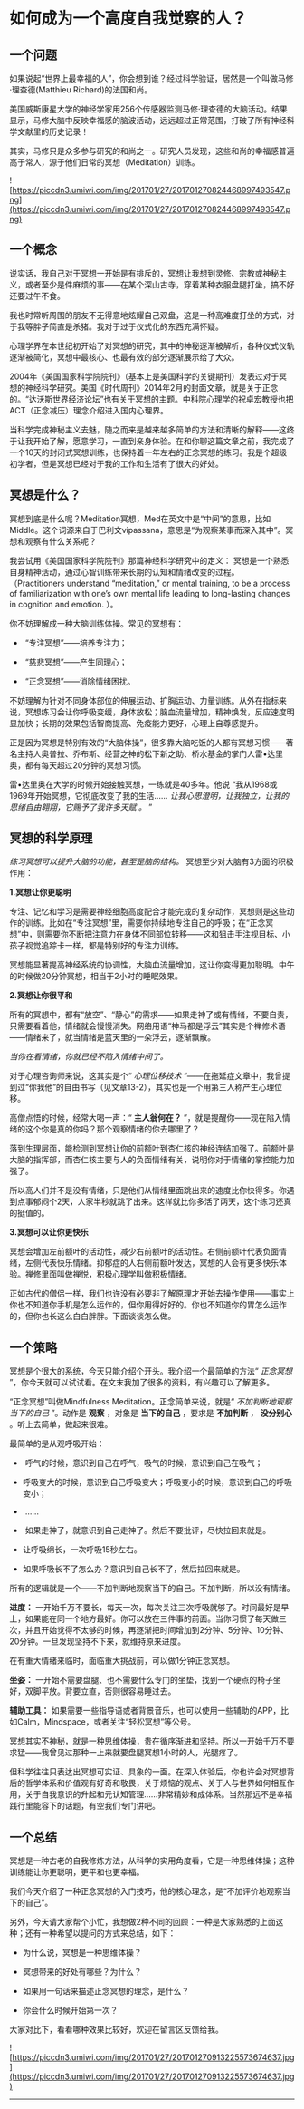 # 如何成为一个高度自我觉察的人？

## 一个问题

如果说起“世界上最幸福的人”，你会想到谁？经过科学验证，居然是一个叫做马修·理查德(Matthieu Richard)的法国和尚。

美国威斯康星大学的神经学家用256个传感器监测马修·理查德的大脑活动。结果显示，马修大脑中反映幸福感的脑波活动，远远超过正常范围，打破了所有神经科学文献里的历史记录！

其实，马修只是众多参与研究的和尚之一。研究人员发现，这些和尚的幸福感普遍高于常人，源于他们日常的冥想（Meditation）训练。    

![https://piccdn3.umiwi.com/img/201701/27/201701270824468997493547.png](https://piccdn3.umiwi.com/img/201701/27/201701270824468997493547.png)

## 一个概念

说实话，我自己对于冥想一开始是有排斥的，冥想让我想到灵修、宗教或神秘主义，或者至少是件麻烦的事——在某个深山古寺，穿着某种衣服盘腿打坐，搞不好还要过午不食。

我也时常听周围的朋友不无得意地炫耀自己双盘，这是一种高难度打坐的方式，对于我等胖子简直是杀猪。我对于过于仪式化的东西充满怀疑。

心理学界在本世纪初开始了对冥想的研究，其中的神秘逐渐被解析，各种仪式仪轨逐渐被简化，冥想中最核心、也最有效的部分逐渐展示给了大众。

2004年《美国国家科学院院刊》（基本上是美国科学的关键期刊）发表过对于冥想的神经科学研究。美国《时代周刊》2014年2月的封面文章，就是关于正念的。“达沃斯世界经济论坛”也有关于冥想的主题。中科院心理学的祝卓宏教授也把ACT（正念减压）理念介绍进入国内心理界。

当科学完成神秘主义去魅，随之而来是越来越多简单的方法和清晰的解释——这终于让我开始了解，愿意学习，一直到亲身体验。在和你聊这篇文章之前，我完成了一个10天的封闭式冥想训练，也保持着一年左右的正念冥想的练习。我是个超级初学者，但是冥想已经对于我的工作和生活有了很大的好处。    

## 冥想是什么？

冥想到底是什么呢？Meditation冥想，Med在英文中是“中间”的意思，比如Middle。这个词源来自于巴利文vipassana，意思是“为观察某事而深入其中”。冥想和观察有什么关系呢？

我尝试用《美国国家科学院院刊》那篇神经科学研究中的定义： 冥想是一个熟悉自身精神活动，通过心智训练带来长期的认知和情绪改变的过程。 （Practitioners understand “meditation,” or mental training, to be a process of familiarization with one’s own mental life leading to long-lasting changes in cognition and emotion. ）。

你不妨理解成一种大脑训练体操。常见的冥想有：

*  “专注冥想”——培养专注力；

*  “慈悲冥想”——产生同理心；

*  “正念冥想”——消除情绪困扰。 

不妨理解为针对不同身体部位的伸展运动、扩胸运动、力量训练。从外在指标来说，冥想练习会让你呼吸变缓，身体放松；脑血流量增加，精神焕发，反应速度明显加快；长期的效果包括智商提高、免疫能力更好，心理上自尊感提升。

正是因为冥想是特别有效的“大脑体操”，很多靠大脑吃饭的人都有冥想习惯——著名主持人奥普拉、乔布斯、经营之神的松下新之助、桥水基金的掌门人雷•达里奥，都有每天超过20分钟的冥想习惯。

雷•达里奥在大学的时候开始接触冥想，一练就是40多年。他说 “我从1968或1969年开始冥想，它彻底改变了我的生活…… *让我心思澄明，让我独立，让我的思绪自由翱翔，它赐予了我许多天赋 。* ”

## 冥想的科学原理

 *练习冥想可以提升大脑的功能，甚至是脑的结构。* 冥想至少对大脑有3方面的积极作用：    

 **1.冥想让你更聪明**

专注、记忆和学习是需要神经细胞高度配合才能完成的复杂动作，冥想则是这些动作的训练。比如在“专注冥想”里，需要你持续地专注自己的呼吸；在“正念冥想”中，则需要你不断把注意力在身体不同部位转移——这和狙击手注视目标、小孩子视觉追踪卡一样，都是特别好的专注力训练。

冥想能显著提高神经系统的协调性，大脑血流量增加，这让你变得更加聪明。中午的时候做20分钟冥想，相当于2小时的睡眠效果。

 **2.冥想让你很平和**

所有的冥想中，都有“放空”、“静心”的需求——如果走神了或有情绪，不要自责，只需要看着他，情绪就会慢慢消失。网络用语“神马都是浮云”其实是个禅修术语——情绪来了，就当情绪是蓝天里的一朵浮云，逐渐飘散。

 *当你在看情绪，你就已经不陷入情绪中间了。*

对于心理咨询师来说，这其实是个“ *心理位移技术* “——在拖延症文章中，我曾提到过“你我他”的自由书写（见文章13-2），其实也是一个用第三人称产生心理位移。

高僧点悟的时候，经常大喝一声：“ **主人翁何在？** ”，就是提醒你——现在陷入情绪的这个你是真的你吗？那个观察情绪的你去哪里了？

落到生理层面，能检测到冥想让你的前额叶到杏仁核的神经连结加强了。前额叶是大脑的指挥部，而杏仁核主要与人的负面情绪有关，说明你对于情绪的掌控能力加强了。

所以高人们并不是没有情绪，只是他们从情绪里面跳出来的速度比你快得多。你遇到点事郁闷个2天，人家半秒就跳了出来。这样就比你多活了两天，这个练习还真的挺值的。

 **3.冥想可以让你更快乐**

冥想会增加左前额叶的活动性，减少右前额叶的活动性。右侧前额叶代表负面情绪，左侧代表快乐情绪。抑郁症的人右侧前额叶发达，冥想的人会有更多快乐体验。禅修里面叫做禅悦，积极心理学叫做积极情绪。

正如古代的僧侣一样，我们也许没有必要非了解原理才开始去操作使用——事实上你也不知道你手机是怎么运作的，但你用得好好的。你也不知道你的胃怎么运作的，但你也长这么白白胖胖。下面谈谈怎么做。    

## 一个策略

冥想是个很大的系统，今天只能介绍个开头。我介绍一个最简单的方法“ *正念冥想* ”，你今天就可以试试看。在文末我加了很多的资料，有兴趣可以了解更多。

“正念冥想”叫做Mindfulness Meditation。正念简单来说，就是“ *不加判断地观察当下的自己* ”。动作是 **观察** ，对象是 **当下的自己** ，要求是 **不加判断** ， **没分别心** 。听上去简单，做起来很难。

最简单的是从观呼吸开始：

*  呼气的时候，意识到自己在呼气，吸气的时候，意识到自己在吸气；

* 呼吸变大的时候，意识到自己呼吸变大；呼吸变小的时候，意识到自己的呼吸变小；

*  ……

*  如果走神了，就意识到自己走神了。然后不要批评，尽快拉回来就是。

* 让呼吸绵长，一次呼吸15秒左右。

* 如果呼吸长不了怎么办？意识到自己长不了，然后拉回来就是。 

所有的逻辑就是一个——不加判断地观察当下的自己。不加判断，所以没有情绪。

 **进度：** 一开始千万不要长，每天一次，每次关注三次呼吸就够了。时间最好是早上，如果能在同一个地方最好。你可以放在三件事的前面。当你习惯了每天做三次，并且开始觉得不太够的时候，再逐渐把时间增加到2分钟、5分钟、10分钟、20分钟。一旦发现坚持不下来，就维持原来进度。

在有重大情绪来临时，面临重大挑战前，可以做1分钟正念冥想。

 **坐姿：** 一开始不需要盘腿、也不需要什么专门的坐垫，找到一个硬点的椅子坐好，双脚平放。背要立直，否则很容易睡过去。

 **辅助工具：** 如果需要一些指导语或者背景音乐，也可以使用一些辅助的APP，比如Calm，Mindspace，或者关注“轻松冥想”等公号。

冥想其实不神秘，就是一种思维体操，贵在循序渐进和坚持。所以一开始千万不要求猛——我曾见过那种一上来就要盘腿冥想1小时的人，光腿疼了。

但科学往往只表达出冥想可实证、具象的一面。在深入体验后，你也许会对冥想背后的哲学体系和价值观有好奇和敬畏，关于烦恼的观点、关于人与世界如何相互作用，关于自我意识的升起和元认知管理……非常精妙和成体系。当然那远不是幸福践行里能容下的话题，有空我们专门讲吧。

## 一个总结

冥想是一种古老的自我修炼方法，从科学的实用角度看，它是一种思维体操；这种训练能让你更聪明，更平和也更幸福。

我们今天介绍了一种正念冥想的入门技巧，他的核心理念，是“不加评价地观察当下的自己”。

另外，今天请大家帮个小忙，我想做2种不同的回顾：一种是大家熟悉的上面这种；还有一种希望以提问的方式来总结，如下：

* 为什么说，冥想是一种思维体操？

* 冥想带来的好处有哪些？为什么？

* 如果用一句话来描述正念冥想的理念，是什么？

* 你会什么时候开始第一次？

大家对比下，看看哪种效果比较好，欢迎在留言区反馈给我。    

![https://piccdn3.umiwi.com/img/201701/27/201701270913225573674637.jpg](https://piccdn3.umiwi.com/img/201701/27/201701270913225573674637.jpg)

---
